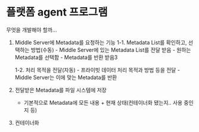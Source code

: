 # 플랫폼 agent 프로그램

무엇을 개발해야 할까...
1. Middle Server에 Metadata를 요청하는 기능
    1-1. Metadata List를 확인하고, 선택하는 방법(수동)
        - Middle Server에 있는 Metadata List를 전달 받음
        - 원하는 Metadata를 선택함
        - Metadata를 반환 받음3
    
    1-2. 처리 목적을 전달(자동)
        - 프라이빗 데이터 처리 목적과 방법 등을 전달
        - Middle Server는 이에 맞는 Metadata를 반환

2. 전달받은 Metadata를 파일 시스템에 저장
    - 기본적으로 Metadata에 모든 내용 + 현재 상태(컨테이너화 됐는지.. 사용 중인지 등)

3. 컨테이너화